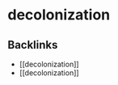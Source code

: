 # decolonization



<a id="org8a31ba7"></a>

## Backlinks

-   [[decolonization]]
-   [[decolonization]]
